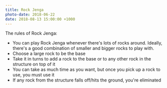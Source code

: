 ```yaml
---
title: Rock Jenga
photo-date: 2018-06-22
date: 2018-08-13 15:00:00 +1000
---
```

The rules of Rock Jenga:
* You can play Rock Jenga whenever there's lots of rocks around. Ideally, there's a good combination of smaller and bigger rocks to play with.
* Choose a large rock to be the base
* Take it in turns to add a rock to the base or to any other rock in the structure on top of it
* You can take as much time as you want, but once you pick up a rock to use, you must use it
* If any rock from the structure falls off/hits the ground, you're eliminated
